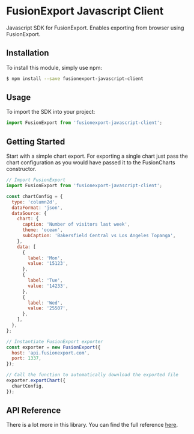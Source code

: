 # FusionExport Javascript Client

Javascript SDK for FusionExport. Enables exporting from browser using FusionExport.

## Installation
To install this module, simply use npm:

```bash
$ npm install --save fusionexport-javascript-client
```

## Usage

To import the SDK into your project:

```js
import FusionExport from 'fusionexport-javascript-client';
```

## Getting Started

Start with a simple chart export. For exporting a single chart just pass the chart configuration as you would have passed it to the FusionCharts constructor.

```js
// Import FusionExport
import FusionExport from 'fusionexport-javascript-client';

const chartConfig = {
  type: 'column2d',
  dataFormat: 'json',
  dataSource: {
    chart: {
      caption: 'Number of visitors last week',
      theme: 'ocean',
      subCaption: 'Bakersfield Central vs Los Angeles Topanga',
    },
    data: [
      {
        label: 'Mon',
        value: '15123',
      },
      {
        label: 'Tue',
        value: '14233',
      },
      {
        label: 'Wed',
        value: '25507',
      },
    ],
  },
};

// Instantiate FusionExport exporter
const exporter = new FusionExport({
  host: 'api.fusionexport.com',
  port: 1337,
});

// Call the function to automatically download the exported file
exporter.exportChart({
  chartConfig,
});
```

## API Reference

There is a lot more in this library. You can find the full reference [here](https://www.fusioncharts.com/dev/exporting-charts/using-fusionexport/sdk-api-reference/javascript.html).